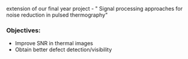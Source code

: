 
extension of our final year project - " Signal processing approaches for noise reduction in pulsed thermography"
### Objectives:
- Improve SNR in thermal images
- Obtain better defect detection/visibility

 
